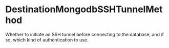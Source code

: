# DestinationMongodbSSHTunnelMethod

Whether to initiate an SSH tunnel before connecting to the database, and if so, which kind of authentication to use.


